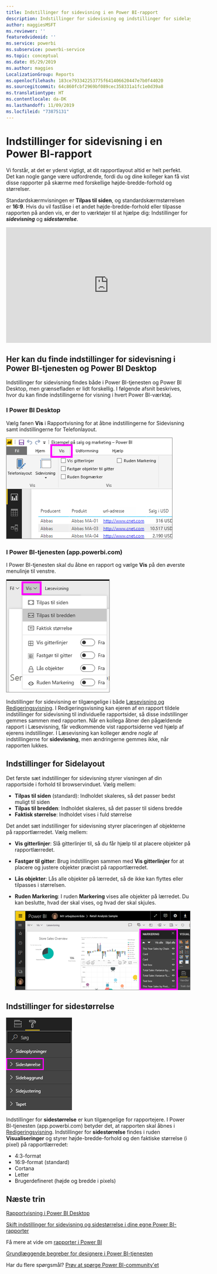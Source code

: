 ```yaml
---
title: Indstillinger for sidevisning i en Power BI-rapport
description: Indstillinger for sidevisning og indstillinger for sidelayout for en rapport
author: maggiesMSFT
ms.reviewer: ''
featuredvideoid: ''
ms.service: powerbi
ms.subservice: powerbi-service
ms.topic: conceptual
ms.date: 05/29/2019
ms.author: maggies
LocalizationGroup: Reports
ms.openlocfilehash: 183ce793342253775f641406620447e7b0f44020
ms.sourcegitcommit: 64c860fcbf2969bf089cec358331a1fc1e0d39a8
ms.translationtype: HT
ms.contentlocale: da-DK
ms.lasthandoff: 11/09/2019
ms.locfileid: "73875131"
---
```

# <a name="page-display-settings-in-a-power-bi-report"></a>Indstillinger for sidevisning i en Power BI-rapport
Vi forstår, at det er yderst vigtigt, at dit rapportlayout altid er helt perfekt. Det kan nogle gange være udfordrende, fordi du og dine kolleger kan få vist disse rapporter på skærme med forskellige højde-bredde-forhold og størrelser. 

Standardskærmvisningen er **Tilpas til siden**, og standardskærmstørrelsen er **16:9**. Hvis du vil fastlåse i et andet højde-bredde-forhold eller tilpasse rapporten på anden vis, er der to værktøjer til at hjælpe dig: Indstillinger for ***sidevisning*** og ***sidestørrelse***.


<iframe width="560" height="315" src="https://www.youtube.com/embed/5tg-OXzxe2g" frameborder="0" allowfullscreen></iframe>


## <a name="where-to-find-page-view-settings-in-the-power-bi-service-and-power-bi-desktop"></a>Her kan du finde indstillinger for sidevisning i Power BI-tjenesten og Power BI Desktop
Indstillinger for sidevisning findes både i Power BI-tjenesten og Power BI Desktop, men grænsefladen er lidt forskellig. I følgende afsnit beskrives, hvor du kan finde indstillingerne for visning i hvert Power BI-værktøj.

### <a name="in-power-bi-desktop"></a>I Power BI Desktop
Vælg fanen **Vis** i Rapportvisning for at åbne indstillingerne for Sidevisning samt indstillingerne for Telefonlayout.

  ![Indstillinger for sidevisning i Desktop](media/power-bi-report-display-settings/power-bi-desktop-view-settings.png)

### <a name="in-the-power-bi-service-apppowerbicom"></a>I Power BI-tjenesten (app.powerbi.com)
I Power BI-tjenesten skal du åbne en rapport og vælge **Vis** på den øverste menulinje til venstre.

![indstillinger for sidevisning i tjenesten](media/power-bi-report-display-settings/power-bi-change-page-view.png)

Indstillinger for sidevisning er tilgængelige i både [Læsevisning og Redigeringsvisning](consumer/end-user-reading-view.md). I Redigeringsvisning kan ejeren af en rapport tildele indstillinger for sidevisning til individuelle rapportsider, så disse indstillinger gemmes sammen med rapporten. Når en kollega åbner den pågældende rapport i Læsevisning, får vedkommende vist rapportsiderne ved hjælp af ejerens indstillinger. I Læsevisning kan kolleger ændre *nogle* af indstillingerne for **sidevisning**, men ændringerne gemmes ikke, når rapporten lukkes.

## <a name="page-view-settings"></a>Indstillinger for Sidelayout
Det første sæt indstillinger for sidevisning styrer visningen af din rapportside i forhold til browservinduet. Vælg mellem:

* **Tilpas til siden** (standard): Indholdet skaleres, så det passer bedst muligt til siden
* **Tilpas til bredden**: Indholdet skaleres, så det passer til sidens bredde
* **Faktisk størrelse**: Indholdet vises i fuld størrelse

Det andet sæt indstillinger for sidevisning styrer placeringen af objekterne på rapportlærredet. Vælg mellem:

* **Vis gitterlinjer**: Slå gitterlinjer til, så du får hjælp til at placere objekter på rapportlærredet.
* **Fastgør til gitter**: Brug indstillingen sammen med **Vis gitterlinjer** for at placere og justere objekter præcist på rapportlærredet. 
* **Lås objekter**: Lås alle objekter på lærredet, så de ikke kan flyttes eller tilpasses i størrelsen.
* **Ruden Markering**: I ruden **Markering** vises alle objekter på lærredet. Du kan beslutte, hvad der skal vises, og hvad der skal skjules.

    ![valgrude](media/power-bi-report-display-settings/power-bi-selection-pane.png)



## <a name="page-size-settings"></a>Indstillinger for sidestørrelse
![skift indstillinger for sidestørrelse](media/power-bi-report-display-settings/power-bi-page-size.png)

Indstillinger for **sidestørrelse** er kun tilgængelige for rapportejere. I Power BI-tjenesten (app.powerbi.com) betyder det, at rapporten skal åbnes i [Redigeringsvisning](consumer/end-user-reading-view.md). Indstillinger for **sidestørrelse** findes i ruden **Visualiseringer** og styrer højde-bredde-forhold og den faktiske størrelse (i pixel) på rapportlærredet:   

* 4:3-format
* 16:9-format (standard)
* Cortana
* Letter
* Brugerdefineret (højde og bredde i pixels)

## <a name="next-steps"></a>Næste trin
[Rapportvisning i Power BI Desktop](desktop-report-view.md)

[Skift indstillinger for sidevisning og sidestørrelse i dine egne Power BI-rapporter](consumer/end-user-report-view.md)

Få mere at vide om [rapporter i Power BI](consumer/end-user-reports.md)

[Grundlæggende begreber for designere i Power BI-tjenesten](service-basic-concepts.md)

Har du flere spørgsmål? [Prøv at spørge Power BI-community'et](https://community.powerbi.com/)

